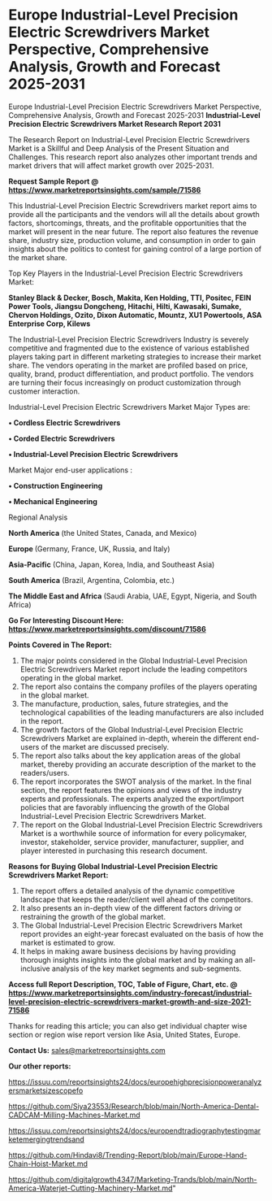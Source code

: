 # Europe Industrial-Level Precision Electric Screwdrivers Market Perspective, Comprehensive Analysis, Growth and Forecast 2025-2031
Europe Industrial-Level Precision Electric Screwdrivers Market Perspective, Comprehensive Analysis, Growth and Forecast 2025-2031
<strong>Industrial-Level Precision Electric Screwdrivers Market Research Report 2031</strong>

The Research Report on Industrial-Level Precision Electric Screwdrivers Market is a Skillful and Deep Analysis of the Present Situation and Challenges. This research report also analyzes other important trends and market drivers that will affect market growth over 2025-2031.

<strong>Request Sample Report @ <a href=https://www.marketreportsinsights.com/sample/71586>https://www.marketreportsinsights.com/sample/71586</a></strong>

This Industrial-Level Precision Electric Screwdrivers market report aims to provide all the participants and the vendors will all the details about growth factors, shortcomings, threats, and the profitable opportunities that the market will present in the near future. The report also features the revenue share, industry size, production volume, and consumption in order to gain insights about the politics to contest for gaining control of a large portion of the market share.

Top Key Players in the Industrial-Level Precision Electric Screwdrivers Market:

<strong>Stanley Black & Decker, Bosch, Makita, Ken Holding, TTI, Positec, FEIN Power Tools, Jiangsu Dongcheng, Hitachi, Hilti, Kawasaki, Sumake, Chervon Holdings, Ozito, Dixon Automatic, Mountz, XU1 Powertools, ASA Enterprise Corp, Kilews</strong>

The Industrial-Level Precision Electric Screwdrivers Industry is severely competitive and fragmented due to the existence of various established players taking part in different marketing strategies to increase their market share. The vendors operating in the market are profiled based on price, quality, brand, product differentiation, and product portfolio. The vendors are turning their focus increasingly on product customization through customer interaction.

Industrial-Level Precision Electric Screwdrivers Market Major Types are:

<strong>• Cordless Electric Screwdrivers

• Corded Electric Screwdrivers

• Industrial-Level Precision Electric Screwdrivers</strong>

Market Major end-user applications :

<strong>• Construction Engineering

• Mechanical Engineering</strong>

Regional Analysis

</u><strong><b>North America</b></strong> (the United States, Canada, and Mexico)

<strong><b>Europe </b></strong>(Germany, France, UK, Russia, and Italy)

<strong><b>Asia-Pacific</b></strong> (China, Japan, Korea, India, and Southeast Asia)

<strong><b>South America</b></strong> (Brazil, Argentina, Colombia, etc.)

<strong><b>The Middle East and Africa</b></strong> (Saudi Arabia, UAE, Egypt, Nigeria, and South Africa)

<strong>Go For Interesting Discount Here: <a href=https://www.marketreportsinsights.com/discount/71586>https://www.marketreportsinsights.com/discount/71586</a></strong>

<strong>Points Covered in The Report:</strong>
<ol>
  <li>The major points considered in the Global Industrial-Level Precision Electric Screwdrivers Market report include the leading competitors operating in the global market.</li>
  <li>The report also contains the company profiles of the players operating in the global market.</li>
  <li>The manufacture, production, sales, future strategies, and the technological capabilities of the leading manufacturers are also included in the report.</li>
  <li>The growth factors of the Global Industrial-Level Precision Electric Screwdrivers Market are explained in-depth, wherein the different end-users of the market are discussed precisely.</li>
  <li>The report also talks about the key application areas of the global market, thereby providing an accurate description of the market to the readers/users.</li>
  <li>The report incorporates the SWOT analysis of the market. In the final section, the report features the opinions and views of the industry experts and professionals. The experts analyzed the export/import policies that are favorably influencing the growth of the Global Industrial-Level Precision Electric Screwdrivers Market.</li>
  <li>The report on the Global Industrial-Level Precision Electric Screwdrivers Market is a worthwhile source of information for every policymaker, investor, stakeholder, service provider, manufacturer, supplier, and player interested in purchasing this research document.</li>
</ol>
<strong>Reasons for Buying Global Industrial-Level Precision Electric Screwdrivers Market Report:</strong>

<ol>
  <li>The report offers a detailed analysis of the dynamic competitive landscape that keeps the reader/client well ahead of the competitors.</li>
  <li>It also presents an in-depth view of the different factors driving or restraining the growth of the global market.</li>
  <li>The Global Industrial-Level Precision Electric Screwdrivers Market report provides an eight-year forecast evaluated on the basis of how the market is estimated to grow.</li>
  <li>It helps in making aware business decisions by having providing thorough insights insights into the global market and by making an all-inclusive analysis of the key market segments and sub-segments.</li>
</ol>
<strong>Access full Report Description, TOC, Table of Figure, Chart, etc. @ <a href=https://www.marketreportsinsights.com/industry-forecast/industrial-level-precision-electric-screwdrivers-market-growth-and-size-2021-71586>https://www.marketreportsinsights.com/industry-forecast/industrial-level-precision-electric-screwdrivers-market-growth-and-size-2021-71586</a></strong>


Thanks for reading this article; you can also get individual chapter wise section or region wise report version like Asia, United States, Europe.

<strong>Contact Us:</strong>
sales@marketreportsinsights.com

<strong>Our other reports:</strong>

<a href=https://issuu.com/reportsinsights24/docs/europehighprecisionpoweranalyzersmarketsizescopefo>https://issuu.com/reportsinsights24/docs/europehighprecisionpoweranalyzersmarketsizescopefo</a>

<a href=https://github.com/Siya23553/Research/blob/main/North-America-Dental-CADCAM-Milling-Machines-Market.md>https://github.com/Siya23553/Research/blob/main/North-America-Dental-CADCAM-Milling-Machines-Market.md</a>

<a href=https://issuu.com/reportsinsights24/docs/europendtradiographytestingmarketemergingtrendsand>https://issuu.com/reportsinsights24/docs/europendtradiographytestingmarketemergingtrendsand</a>

<a href=https://github.com/Hindavi8/Trending-Report/blob/main/Europe-Hand-Chain-Hoist-Market.md>https://github.com/Hindavi8/Trending-Report/blob/main/Europe-Hand-Chain-Hoist-Market.md</a>

<a href=https://github.com/digitalgrowth4347/Marketing-Trands/blob/main/North-America-Waterjet-Cutting-Machinery-Market.md>https://github.com/digitalgrowth4347/Marketing-Trands/blob/main/North-America-Waterjet-Cutting-Machinery-Market.md</a>"
